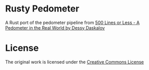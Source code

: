 # Rusty Pedometer

A Rust port of the pedometer pipeline from [500 Lines or Less -
A Pedometer in the Real World by Dessy Daskalov](https://aosabook.org/en/500L/a-pedometer-in-the-real-world.html)

# License

The original work is licensed under the [Creative Commons License](https://aosabook.org/en/license.html)
